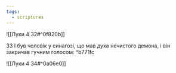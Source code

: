 ```yaml
---
tags:
  - scriptures
---
```


![[Луки 4 32#^0f820b]]

33 І був чоловік у синагозі, що мав духа нечистого демона, і він закричав гучним голосом: ^b771fc

![[Луки 4 34#^0a06e0]]
